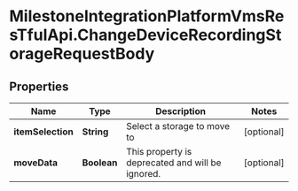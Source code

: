 # MilestoneIntegrationPlatformVmsResTfulApi.ChangeDeviceRecordingStorageRequestBody

## Properties
Name | Type | Description | Notes
------------ | ------------- | ------------- | -------------
**itemSelection** | **String** | Select a storage to move to | [optional] 
**moveData** | **Boolean** | This property is deprecated and will be ignored. | [optional] 
